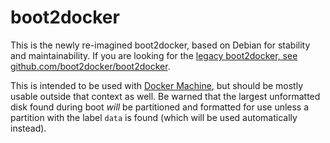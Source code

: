 # boot2docker

This is the newly re-imagined boot2docker, based on Debian for stability and maintainability.  If you are looking for the [legacy boot2docker, see github.com/boot2docker/boot2docker](https://github.com/boot2docker/boot2docker).

This is intended to be used with [Docker Machine](https://docs.docker.com/machine/), but should be mostly usable outside that context as well.  Be warned that the largest unformatted disk found during boot _will_ be partitioned and formatted for use unless a partition with the label `data` is found (which will be used automatically instead).
